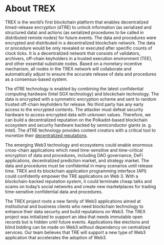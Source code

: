 # About TREX

TREX is the world’s first blockchain platform that enables decentralized timed-release encryption (dTRE) to unlock information (as serialized and structured data) and actions (as serialized procedures to be called in distributed remote nodes) for future events. 
The data and procedures were encrypted and distributed in a decentralized blockchain network. The data or procedure would be only revealed or executed after specific counts of clock ticks. 
It is a decentralized network that consists of validators, archivers, off-chain keyholders in a trusted execution environment (TEE), and other essential substrate nodes. Based on a monetary incentive mechanism, all nodes in the TREX network will collaborate and automatically adjust to ensure the accurate release of data and procedures as a consensus-based system.

The dTRE technology is enabled by combining the latest confidential computing hardware (Intel SGX technology) and blockchain technology. 
The data is encrypted with a symmetric encryption scheme and sent to random trusted off-chain keyholders for release. No third party has any early access to the encrypted contents.
The attacker must defeat security hardware to access encrypted data with unknown values. Therefore, we can build a decentralized reputation on the Polkadot-based blockchain ecosystem and security hardware backed by semiconductor giants (e. g. Intel). The dTRE technology provides content creators with a critical tool to monetize their [decentralized reputations](https://newsletter.thedefiant.io/p/-decentralized-reputation-is-about-a8b).

The emerging Web3 technology and ecosystems could enable enormous cross-chain applications which need time-sensitive and time-critical encryption of data and procedures, 
including DAO governance, DeFi applications, decentralized prediction market, and strategy market. The data and procedures must be confidential in many scenarios until release time. TREX and its blockchain application programming interface (API) could confidently empower the TRE applications on Web 3. With a blockchain-backed reputation system, it could terminate cheap talks and scams on today’s social networks and create new marketplaces for trading time-sensitive confidential data and procedures.

The TREX project roots a new family of Web3 applications aimed at institutional and business clients who need blockchain technology to enhance their data security and build reputations on Web3.
The TREX project was initialized to support an idea that needs immutable open records but is hidden until future events.
Applications like elections and blind bidding can be made on Web3 without dependency on centralized services. Our team believes that TRE will support a new type of Web3 application that accelerates the adoption of Web3.